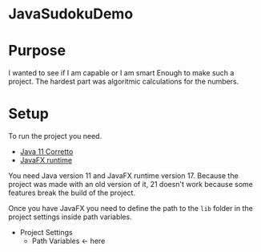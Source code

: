 # JavaSudokuDemo
 
 <h1>Purpose</h1>
 I wanted to see if I am capable or I am smart Enough to make such a project. The hardest part was algoritmic calculations for the numbers.
 
<h1>Setup</h1>
To run the project you need.

- [Java 11 Corretto](https://docs.aws.amazon.com/corretto/latest/corretto-11-ug/downloads-list.html)
- [JavaFX runtime](https://gluonhq.com/products/javafx/)

You need Java version 11 and JavaFX runtime version 17. Because the project was made with an old version of it, 21 doesn't work because some features break the build of the project.

Once you have JavaFX you need to define the path to the `lib` folder in the project settings inside path variables.

- Project Settings
  - Path Variables <- here
